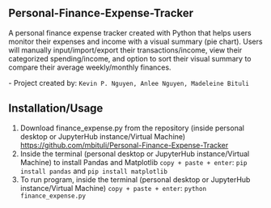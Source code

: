 ## Personal-Finance-Expense-Tracker
A personal finance expense tracker created with Python that helps users monitor their expenses and income with a visual summary (pie chart). Users will manually input/import/export their transactions/income, view their categorized spending/income, and option to sort their visual summary to compare their average weekly/monthly finances.

\- Project created by: `Kevin P. Nguyen, Anlee Nguyen, Madeleine Bituli`

## Installation/Usage
1. Download finance_expense.py from the repository (inside personal desktop or JupyterHub instance/Virtual Machine) https://github.com/mbituli/Personal-Finance-Expense-Tracker
2. Inside the terminal (personal desktop or JupyterHub instance/Virtual Machine) to install Pandas and Matplotlib `copy + paste + enter`: `pip install pandas` and `pip install matplotlib`
3. To run program, inside the terminal (personal desktop or JupyterHub instance/Virtual Machine) `copy + paste + enter`: `python finance_expense.py`
